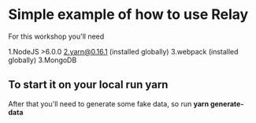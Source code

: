 # Simple example of how to use Relay

For this workshop you'll need 

1.NodeJS >6.0.0
2.yarn@0.16.1 (installed globally)
3.webpack (installed globally)
3.MongoDB

## To start it on your local run **yarn**

After that you'll need to generate some fake data, so run **yarn generate-data**
